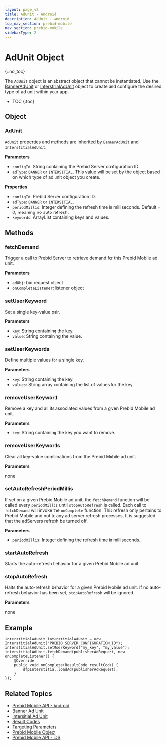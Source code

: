 ```yaml
---
layout: page_v2
title: AdUnit - Android
description: AdUnit - Android
top_nav_section: prebid-mobile
nav_section: prebid-mobile
sidebarType: 2
---
```


# AdUnit Object
{:.no_toc}

The `AdUnit` object is an abstract object that cannot be instantiated. Use the [BannerAdUnit]({{site.baseurl}}/prebid-mobile/pbm-api/android/banneradunit-android.html) or [InterstitialAdUnit]({{site.baseurl}}/prebid-mobile/pbm-api/android/interstitialadunit-android.html) object to create and configure the desired type of ad unit within your app.

* TOC
{:toc}

## Object

### AdUnit

`AdUnit` properties and methods are inherited by `BannerAdUnit` and `InterstitialAdUnit`.

**Parameters**

- `configId`: String containing the Prebid Server configuration ID.
- `adType`: `BANNER` or `INTERSITIAL`. This value will be set by the object based on which type of ad unit object you create.

**Properties**

- `configId`: Prebid Server configuration ID.
- `adType`: `BANNER` or `INTERSITIAL`.
- `periodMillis`: Integer defining the refresh time in milliseconds. Default = 0, meaning no auto refresh.
- `keywords`: ArrayList containing keys and values.

## Methods

### fetchDemand

Trigger a call to Prebid Server to retrieve demand for this Prebid Mobile ad unit.

**Parameters**

- `adObj`: bid request object
- `onCompleteListener`: listener object

### setUserKeyword

Set a single key-value pair.

**Parameters**

- `key`: String containing the key.
- `value`: String containing the value.

### setUserKeywords

Define multiple values for a single key.

**Parameters**

- `key`: String containing the key.
- `values`: String array containing the list of values for the key.

### removeUserKeyword

Remove a key and all its associated values from a given Prebid Mobile ad unit.

**Parameters**

- `key`: String containing the key you want to remove.

### removeUserKeywords

Clear all key-value combinations from the Prebid Mobile ad unit.

**Parameters**

none

### setAutoRefreshPeriodMillis

If set on a given Prebid Mobile ad unit, the `fetchDemand` function will be called every `periodMillis` until `stopAutoRefresh` is called. Each call to `fetchDemand` will invoke the `onComplete` function. This refresh only pertains to Prebid Mobile and not to any ad server refresh processes. It is suggested that the adServers refresh be turned off. 

**Parameters**

- `periodMillis`: Integer defining the refresh time in milliseconds.

### startAutoRefresh

Starts the auto-refresh behavior for a given Prebid Mobile ad unit.

### stopAutoRefresh

Halts the auto-refresh behavior for a given Prebid Mobile ad unit. If no auto-refresh behavior has been set, `stopAutoRefresh` will be ignored.

**Parameters**

none

## Example

```
InterstitialAdUnit interstitialAdUnit = new InterstitialAdUnit("PREBID_SERVER_CONFIGURATION_ID");
interstitialAdUnit.setUserKeyword("my_key", "my_value");
interstitialAdUnit.fetchDemand(publisherAdRequest, new onCompleteListener() {
    @Override
    public void onComplete(ResultCode resultCode) {
        dfpInterstitial.loadAd(publisherAdRequest);
    }
});
```

## Related Topics

- [Prebid Mobile API - Android]({{site.baseurl}}/prebid-mobile/pbm-api/android/pbm-api-android.html)
- [Banner Ad Unit]({{site.baseurl}}/prebid-mobile/pbm-api/android/banneradunit-android.html)
- [Intersitial Ad Unit]({{site.baseurl}}/prebid-mobile/pbm-api/android/interstitialadunit-android.html)
- [Result Codes]({{site.baseurl}}/prebid-mobile/pbm-api/android/pbm-api-result-codes-android.html)
- [Targeting Parameters]({{site.baseurl}}/prebid-mobile/pbm-api/android/pbm-targeting-params-android.html)
- [Prebid Mobile Object]({{site.baseurl}}/prebid-mobile/pbm-api/android/prebidmobile-object-android.html)
- [Prebid Mobile API - iOS]({{site.baseurl}}/prebid-mobile/pbm-api/ios/pbm-api-ios.html)
